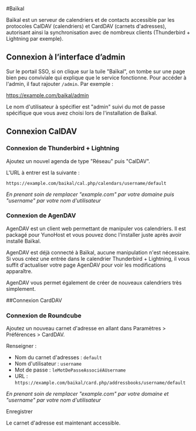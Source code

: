 #Baïkal

Baïkal est un serveur de calendriers et de contacts accessible par les protocoles CalDAV (calendriers) et CardDAV (carnets d'adresses), autorisant ainsi la synchronisation avec de nombreux clients (Thunderbird + Lightning par exemple).

## Connexion à l’interface d’admin
Sur le portail SSO, si on clique sur la tuile "Baïkal", on tombe sur une page bien peu conviviale qui explique que le service fonctionne. Pour accéder à l'admin, il faut rajouter `/admin`. Par exemple :

https://example.com/baikal/admin

Le nom d'utilisateur à spécifier est "admin" suivi du mot de passe spécifique que vous avez choisi lors de l'installation de Baïkal.

## Connexion CalDAV

### Connexion de Thunderbird + Lightning

Ajoutez un nouvel agenda de type "Réseau" puis "CalDAV".

L'URL à entrer est la suivante :

`https://example.com/baikal/cal.php/calendars/username/default`

*En prenant soin de remplacer "example.com" par votre domaine puis "username" par votre nom d'utilisateur*

### Connexion de AgenDAV

AgenDAV est un client web permettant de manipuler vos calendriers. Il est packagé pour YunoHost et vous pouvez donc l'installer juste après avoir installé Baïkal.

AgenDAV est déjà connecté à Baïkal, aucune manipulation n'est nécessaire. Si vous créez une entrée dans le calendrier Thunderbird + Lightning, il vous suffit d'actualiser votre page AgenDAV pour voir les modifications apparaître.

AgenDAV vous permet également de créer de nouveaux calendriers très simplement.

##Connexion CardDAV

### Connexion de Roundcube

Ajoutez un nouveau carnet d'adresse en allant dans Paramètres > Préférences > CardDAV.

Renseigner :
* Nom du carnet d'adresses : `default`
* Nom d'utilisateur : `username`
* Mot de passe : `leMotDePasseAssociéAUsername`
* URL : `https://example.com/baikal/card.php/addressbooks/username/default`

*En prenant soin de remplacer "example.com" par votre domaine et "username" par votre nom d'utilisateur*

Enregistrer

Le carnet d'adresse est maintenant accessible.
